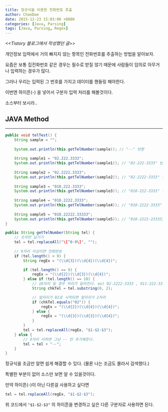 ```yaml
---
title: 정규식을 이용한 전화번호 추출
author: ChaeDae
date: 2015-12-23 15:03:00 +0800
categories: [Java, Parsing]
tags: [Java, Parsing, Regex]
---
```


_<<Tistory 블로그에서 작성했던 글>>_

개인정보 입력에서 거의 빠지지 않는 항목인 전화번호를 추출하는 방법을 알아보자.

요즘은 보통 집전화번호 같은 경우는 필수로 받질 않기 때문에 사람들이 임의로 아무거나 입력하는 경우가 많다.

그러나 우리는 입력된 그 번호를 가지고 데이터를 핸들링 해야한다.

이번엔 하이픈(-) 을 넣어서 구분자 입력 처리를 해볼것이다.

소스부터 보시라..

## JAVA Method
---

```java
public void telTest() { 
    String sample = ""; 
    
    System.out.println(this.getTelNumber(sample)); // "--" 반환 
    
    String sample1 = "02.222.3333"; 
    System.out.println(this.getTelNumber(sample1)); // "02-222-3333" 반환 
    
    String sample2 = "02.2222.3333"; 
    System.out.println(this.getTelNumber(sample2)); // "02-2222-3333" 반환 
    
    String sample3 = "010.222.3333"; 
    System.out.println(this.getTelNumber(sample3)); // "010-222-3333" 반환 
    
    String sample4 = "010.2222.3333"; 
    System.out.println(this.getTelNumber(sample4)); // "010-2222-3333" 반환 
    
    String sample5 = "010.22222.33333"; 
    System.out.println(this.getTelNumber(sample5)); // "010-2222-233333" 반환 
} 

public String getTelNumber(String tel) { 
    // 숫자만 남기기 
    tel = tel.replaceAll("\[^0-9\]", ""); 
    
    // 9자리 이상이면 전화번호 
    if (tel.length() > 9) { 
        String regEx = "(\\d{3})(\\d{4})(\\d{4})";

        if (tel.length() == 9) {
            regEx = "(\\d{2})(\\d{3})(\\d{4})";
        } else if (tel.length() == 10) {
            // 10자리 일 경우 처리가 달라진다. ex) 02-2222-3333 , 011-222-3333
            String chkTel = tel.substring(0, 2);

            // 앞자리가 02로 시작되면 앞자리가 2자리
            if (chkTel.equals("02")) {
                regEx = "(\\d{2})(\\d{4})(\\d{4})";
            } else {
                regEx = "(\\d{3})(\\d{3})(\\d{4})";
            }
        }
        tel = tel.replaceAll(regEx, "$1-$2-$3"); 
    } else { 
        // 9자리 이하면 그냥 -- 만 추가해준다. 
        tel = tel + "--"; 
    } 
}
```
  
정규식을 조금만 알면 쉽게 해결할 수 있다. (물론 나는 조금도 몰라서 검색했다.)

특별한 부분이 없어 소스만 보면 알 수 있을것이다.

만약 하이픈(-)이 아닌 다른걸 사용하고 싶다면

```java
tel = tel.replaceAll(regEx, "$1-$2-$3");
```

위 코드에서 `"$1-$2-$3"` 의 하이픈을 변경하고 싶은 다른 구분자로 사용하면 된다.